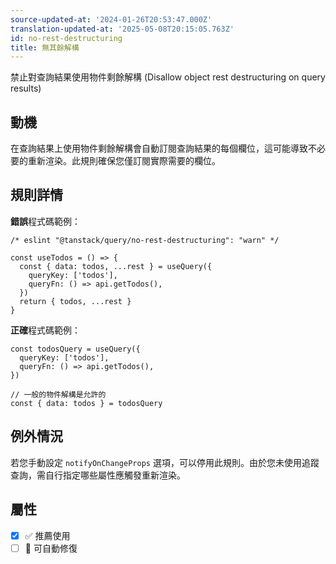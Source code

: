 ```yaml
---
source-updated-at: '2024-01-26T20:53:47.000Z'
translation-updated-at: '2025-05-08T20:15:05.763Z'
id: no-rest-destructuring
title: 無其餘解構
---
```


禁止對查詢結果使用物件剩餘解構 (Disallow object rest destructuring on query results)

## 動機

在查詢結果上使用物件剩餘解構會自動訂閱查詢結果的每個欄位，這可能導致不必要的重新渲染。此規則確保您僅訂閱實際需要的欄位。

## 規則詳情

**錯誤**程式碼範例：

```tsx
/* eslint "@tanstack/query/no-rest-destructuring": "warn" */

const useTodos = () => {
  const { data: todos, ...rest } = useQuery({
    queryKey: ['todos'],
    queryFn: () => api.getTodos(),
  })
  return { todos, ...rest }
}
```

**正確**程式碼範例：

```tsx
const todosQuery = useQuery({
  queryKey: ['todos'],
  queryFn: () => api.getTodos(),
})

// 一般的物件解構是允許的
const { data: todos } = todosQuery
```

## 例外情況

若您手動設定 `notifyOnChangeProps` 選項，可以停用此規則。由於您未使用追蹤查詢，需自行指定哪些屬性應觸發重新渲染。

## 屬性

- [x] ✅ 推薦使用
- [ ] 🔧 可自動修復
